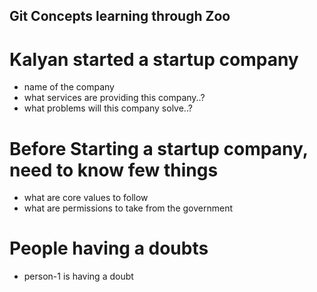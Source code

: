 ## Git Concepts learning through Zoo

# Kalyan started a startup company
* name of the company
* what services are providing this company..?
* what problems will this company solve..?

# Before Starting a startup company, need to know few things
* what are core values to follow
* what are permissions to take from the government

# People having a doubts
* person-1 is having a doubt